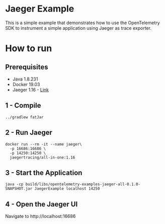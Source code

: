 # Jaeger Example

This is a simple example that demonstrates how to use the OpenTelemetry SDK 
to instrument a simple application using Jaeger as trace exporter. 

# How to run

## Prerequisites
* Java 1.8.231
* Docker 19.03
* Jaeger 1.16 - [Link][jaeger]


## 1 - Compile 
```shell script
../gradlew fatJar
```
## 2 - Run Jaeger

```shell script
docker run --rm -it --name jaeger\
  -p 16686:16686 \
  -p 14250:14250 \
  jaegertracing/all-in-one:1.16
```


## 3 - Start the Application
```shell script
java -cp build/libs/opentelemetry-examples-jaeger-all-0.1.0-SNAPSHOT.jar JaegerExample localhost 14250
```
## 4 - Open the Jaeger UI

Navigate to http://localhost:16686

[jaeger]:[https://www.jaegertracing.io/docs/1.16/getting-started/
